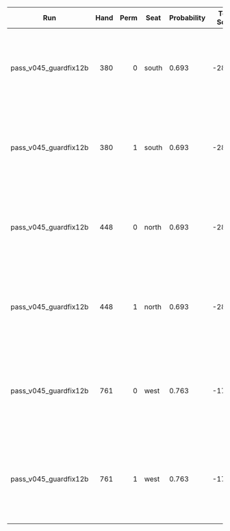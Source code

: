 | Run | Hand | Perm | Seat | Probability | Total Score | Moon Shooter | Variant | Seat Points | Passed Cards |
| --- | ---: | ---: | --- | --- | --- | --- | --- | ---: | --- |
| pass_v045_guardfix12b | 380 | 0 | south | 0.693 | -2841.3 | south | inverted | 26 | ["rank: Three, suit: Hearts", "rank: Nine, suit: Hearts", "rank: Two, suit: Diamonds"] |
| pass_v045_guardfix12b | 380 | 1 | south | 0.693 | -2841.3 | south | inverted | 26 | ["rank: Three, suit: Hearts", "rank: Nine, suit: Hearts", "rank: Two, suit: Diamonds"] |
| pass_v045_guardfix12b | 448 | 0 | north | 0.693 | -2835.1 | north | inverted | 26 | ["rank: Three, suit: Hearts", "rank: Nine, suit: Hearts", "rank: Two, suit: Diamonds"] |
| pass_v045_guardfix12b | 448 | 1 | north | 0.693 | -2835.1 | north | inverted | 26 | ["rank: Three, suit: Hearts", "rank: Nine, suit: Hearts", "rank: Two, suit: Diamonds"] |
| pass_v045_guardfix12b | 761 | 0 | west | 0.763 | -1706.6 | north | inverted | 0 | ["rank: Eight, suit: Hearts", "rank: Nine, suit: Hearts", "rank: Queen, suit: Hearts"] |
| pass_v045_guardfix12b | 761 | 1 | west | 0.763 | -1706.6 | north | inverted | 0 | ["rank: Eight, suit: Hearts", "rank: Nine, suit: Hearts", "rank: Queen, suit: Hearts"] |
